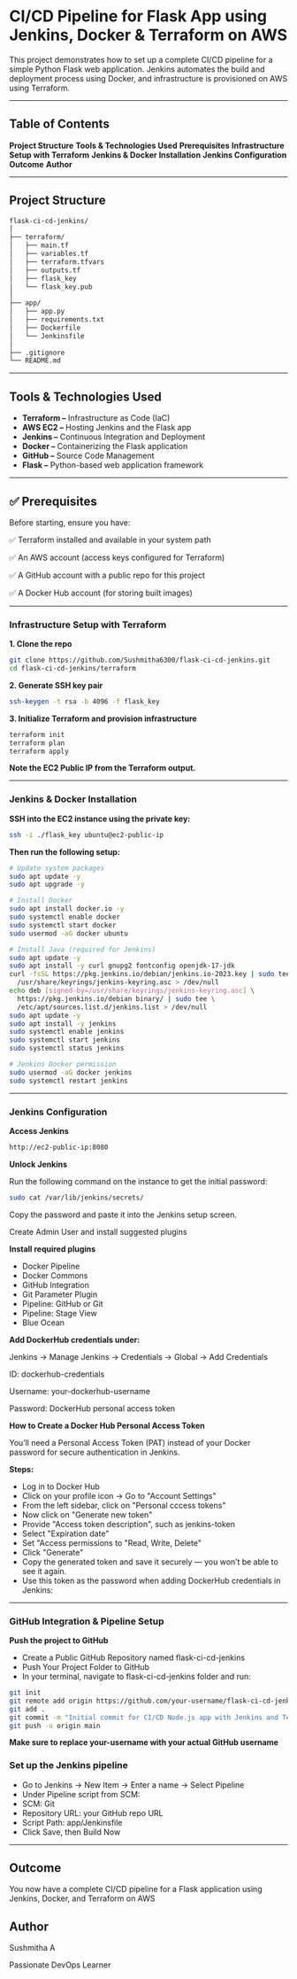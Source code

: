 # CI/CD Pipeline for Flask App using Jenkins, Docker & Terraform on AWS

This project demonstrates how to set up a complete CI/CD pipeline for a simple Python Flask web application. Jenkins automates the build and deployment process using Docker, and infrastructure is provisioned on AWS using Terraform.

---

## Table of Contents

**Project Structure**
**Tools & Technologies Used**
**Prerequisites**
**Infrastructure Setup with Terraform**
**Jenkins & Docker Installation**
**Jenkins Configuration**
**Outcome**
**Author**

---

## Project Structure
```bash
flask-ci-cd-jenkins/
│
├── terraform/
│   ├── main.tf
│   ├── variables.tf
│   ├── terraform.tfvars
│   ├── outputs.tf
│   ├── flask_key
│   └── flask_key.pub
│
├── app/
│   ├── app.py
│   ├── requirements.txt
│   ├── Dockerfile
│   └── Jenkinsfile
│
├── .gitignore
└── README.md
```

---

## Tools & Technologies Used

- **Terraform –** Infrastructure as Code (IaC)
- **AWS EC2 –** Hosting Jenkins and the Flask app
- **Jenkins –** Continuous Integration and Deployment
- **Docker –** Containerizing the Flask application
- **GitHub –** Source Code Management
- **Flask –** Python-based web application framework

---

## ✅ Prerequisites

Before starting, ensure you have:

✅ Terraform installed and available in your system path

✅ An AWS account (access keys configured for Terraform)

✅ A GitHub account with a public repo for this project

✅ A Docker Hub account (for storing built images)

---

### Infrastructure Setup with Terraform

**1. Clone the repo**
```bash
git clone https://github.com/Sushmitha6300/flask-ci-cd-jenkins.git
cd flask-ci-cd-jenkins/terraform
```

**2. Generate SSH key pair**
```bash
ssh-keygen -t rsa -b 4096 -f flask_key
```

**3. Initialize Terraform and provision infrastructure**
```bash
terraform init
terraform plan
terraform apply
```

**Note the EC2 Public IP from the Terraform output.**

---

### Jenkins & Docker Installation

**SSH into the EC2 instance using the private key:**
```bash
ssh -i ./flask_key ubuntu@ec2-public-ip
```

**Then run the following setup:**
```bash
# Update system packages
sudo apt update -y
sudo apt upgrade -y

# Install Docker
sudo apt install docker.io -y
sudo systemctl enable docker
sudo systemctl start docker
sudo usermod -aG docker ubuntu

# Install Java (required for Jenkins)
sudo apt update -y
sudo apt install -y curl gnupg2 fontconfig openjdk-17-jdk
curl -fsSL https://pkg.jenkins.io/debian/jenkins.io-2023.key | sudo tee \
  /usr/share/keyrings/jenkins-keyring.asc > /dev/null
echo deb [signed-by=/usr/share/keyrings/jenkins-keyring.asc] \
  https://pkg.jenkins.io/debian binary/ | sudo tee \
  /etc/apt/sources.list.d/jenkins.list > /dev/null
sudo apt update -y
sudo apt install -y jenkins
sudo systemctl enable jenkins
sudo systemctl start jenkins
sudo systemctl status jenkins

# Jenkins Docker permission
sudo usermod -aG docker jenkins
sudo systemctl restart jenkins
```

---

### Jenkins Configuration

**Access Jenkins**
```bash
http://ec2-public-ip:8080
```
**Unlock Jenkins**

Run the following command on the instance to get the initial password:
```bash
sudo cat /var/lib/jenkins/secrets/
```

Copy the password and paste it into the Jenkins setup screen.

Create Admin User and install suggested plugins

**Install required plugins**

- Docker Pipeline
- Docker Commons
- GitHub Integration
- Git Parameter Plugin
- Pipeline: GitHub or Git
- Pipeline: Stage View
- Blue Ocean 

**Add DockerHub credentials under:**

Jenkins → Manage Jenkins → Credentials → Global → Add Credentials

ID: dockerhub-credentials

Username: your-dockerhub-username

Password: DockerHub personal access token

**How to Create a Docker Hub Personal Access Token**

You’ll need a Personal Access Token (PAT) instead of your Docker password for secure authentication in Jenkins.

**Steps:**

- Log in to Docker Hub
- Click on your profile icon → Go to "Account Settings"
- From the left sidebar, click on "Personal cccess tokens"
- Now click on "Generate new token"
- Provide "Access token description", such as jenkins-token
- Select "Expiration date"
- Set "Access permissions to "Read, Write, Delete"
- Click "Generate"
- Copy the generated token and save it securely — you won’t be able to see it again.
- Use this token as the password when adding DockerHub credentials in Jenkins:

---

### GitHub Integration & Pipeline Setup

**Push the project to GitHub**

- Create a Public GitHub Repository named flask-ci-cd-jenkins
- Push Your Project Folder to GitHub
- In your terminal, navigate to flask-ci-cd-jenkins folder and run:
```bash
git init
git remote add origin https://github.com/your-username/flask-ci-cd-jenkins.git
git add .
git commit -m "Initial commit for CI/CD Node.js app with Jenkins and Terraform"
git push -u origin main
```

**Make sure to replace your-username with your actual GitHub username**

### Set up the Jenkins pipeline
- Go to Jenkins → New Item → Enter a name → Select Pipeline
- Under Pipeline script from SCM:
- SCM: Git
- Repository URL: your GitHub repo URL
- Script Path: app/Jenkinsfile
- Click Save, then Build Now

---

## Outcome

You now have a complete CI/CD pipeline for a Flask application using Jenkins, Docker, and Terraform on AWS

## Author

Sushmitha A

Passionate DevOps Learner

